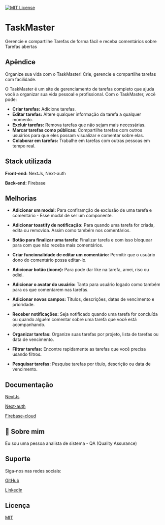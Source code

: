 
[![MIT License](https://img.shields.io/badge/License-MIT-green.svg)](https://choosealicense.com/licenses/mit/)


# TaskMaster

Gerencie e compartilhe Tarefas de forma fácil e receba comentários sobre Tarefas abertas


## Apêndice

Organize sua vida com o TaskMaster!
Crie, gerencie e compartilhe tarefas com facilidade.

O TaskMaster é um site de gerenciamento de tarefas completo que ajuda você a organizar sua vida pessoal e profissional. Com o TaskMaster, você pode:

* **Criar tarefas:** Adicione tarefas. 
* **Editar tarefas:** Altere qualquer informação da tarefa a qualquer momento.
* **Excluir tarefas:** Remova tarefas que não sejam mais necessárias.
* **Marcar tarefas como públicas:** Compartilhe tarefas com outros usuários para que eles possam visualizar e comentar sobre elas.
* **Colaborar em tarefas:** Trabalhe em tarefas com outras pessoas em tempo real.




## Stack utilizada

**Front-end:** NextJs, Next-auth

**Back-end:** Firebase


## Melhorias

* **Adicionar um modal:** Para confiramção de exclusão de uma tarefa e comentário - Esse modal de ser um componente.
* **Adicionar toastify de notificação:** Para quando uma tarefa for criada, edita ou removida. Assim como também nos comentários.
* **Botão para finalizar uma tarefa:** Finalizar tarefa e com isso bloquear para com que não receba mais comentários.
* **Criar funcionalidade de editar um comentário:** Permitir que o usuário dono do comentário possa editar-lo.
* **Adicionar botão (ícone):** Para pode dar like na tarefa, amei, riso ou odiei.
* **Adicionar o avatar do usuário:** Tanto para usuário logado como também para os que comentarem nas tarefas.

* **Adicionar novos campos:** Títulos, descrições, datas de vencimento e prioridade.
* **Receber notificações:** Seja notificado quando uma tarefa for concluída ou quando alguém comentar sobre uma tarefa que você está acompanhando.
* **Organizar tarefas:** Organize suas tarefas por projeto, lista de tarefas ou data de vencimento.
* **Filtrar tarefas:** Encontre rapidamente as tarefas que você precisa usando filtros.
* **Pesquisar tarefas:** Pesquise tarefas por título, descrição ou data de vencimento.


## Documentação

[NextJs](https://next-auth.js.org/getting-started/example)

[Next-auth](https://next-auth.js.org/providers/google)

[Firebase-cloud](https://firebase.google.com/docs/firestore)

## 🚀 Sobre mim

Eu sou uma pessoa analista de sistema - QA (Quality Assurance) 

## Suporte

Siga-nos nas redes sociais:

[GitHub]()

[LinkedIn](https://www.linkedin.com/in/cristiano-da-silva-ferreira/)


## Licença

[MIT](https://choosealicense.com/licenses/mit/)

